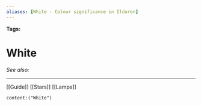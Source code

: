 ```yaml
---
aliases: [White - Colour significance in Ilduron]
---
```


**Tags:** 
# White
*See also:* 
___
 [[Guide]]
 [[Stars]]
 [[Lamps]]

  ```query
content:("White")
```